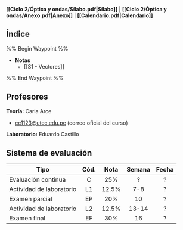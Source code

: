 **[[Ciclo 2/Óptica y ondas/Sílabo.pdf|Sílabo]]** | **[[Ciclo 2/Óptica y ondas/Anexo.pdf|Anexo]]** | **[[Calendario.pdf|Calendario]]**

## Índice

%% Begin Waypoint %%
- **Notas**
	- [[S1 - Vectores]]

%% End Waypoint %%

## Profesores

**Teoría:** Carla Arce
- cc1123@utec.edu.pe (correo oficial del curso)

**Laboratorio:** Eduardo Castillo

## Sistema de evaluación

| Tipo                     | Cód. | Nota  | Semana | Fecha |
| ------------------------ | :--: | :---: | :----: | :---: |
| Evaluación continua      |  C   |  25%  |   ?    |   ?   |
| Actividad de laboratorio |  L1  | 12.5% |  7-8   |   ?   |
| Examen parcial           |  EP  |  20%  |   10   |   ?   |
| Actividad de laboratorio |  L2  | 12.5% | 13-14  |   ?   |
| Examen final             |  EF  |  30%  |   16   |   ?   |
